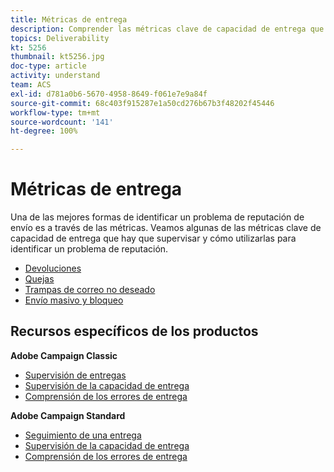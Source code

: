 ```yaml
---
title: Métricas de entrega
description: Comprender las métricas clave de capacidad de entrega que hay que supervisar y cómo utilizarlas para identificar un problema de reputación.
topics: Deliverability
kt: 5256
thumbnail: kt5256.jpg
doc-type: article
activity: understand
team: ACS
exl-id: d781a0b6-5670-4958-8649-f061e7e9a84f
source-git-commit: 68c403f915287e1a50cd276b67b3f48202f45446
workflow-type: tm+mt
source-wordcount: '141'
ht-degree: 100%

---
```


# Métricas de entrega

Una de las mejores formas de identificar un problema de reputación de envío es a través de las métricas. Veamos algunas de las métricas clave de capacidad de entrega que hay que supervisar y cómo utilizarlas para identificar un problema de reputación.

* [Devoluciones](/help/metrics/bounces.md)
* [Quejas](/help/metrics/complaints.md)
* [Trampas de correo no deseado](/help/metrics/spam-traps.md)
* [Envío masivo y bloqueo](/help/metrics/bulking-and-blocking.md)

## Recursos específicos de los productos

**Adobe Campaign Classic**

* [Supervisión de entregas](https://experienceleague.adobe.com/docs/campaign-classic/using/sending-messages/monitoring-deliveries/about-delivery-monitoring.html?lang=es)
* [Supervisión de la capacidad de entrega](https://experienceleague.adobe.com/docs/campaign-classic/using/sending-messages/deliverability-management/monitoring-deliverability.html?lang=es)
* [Comprensión de los errores de entrega](https://experienceleague.adobe.com/docs/campaign-classic/using/sending-messages/monitoring-deliveries/understanding-delivery-failures.html?lang=es)

**Adobe Campaign Standard**

* [Seguimiento de una entrega](https://experienceleague.adobe.com/docs/campaign-standard/using/testing-and-sending/monitoring-messages/monitoring-a-delivery.html?lang=es)
* [Supervisión de la capacidad de entrega](https://experienceleague.adobe.com/docs/campaign-standard/using/testing-and-sending/managing-deliverability/monitor-deliverability.html?lang=es#testing-and-sending)
* [Comprensión de los errores de entrega](https://experienceleague.adobe.com/docs/campaign-standard/using/testing-and-sending/monitoring-messages/understanding-delivery-failures.html?lang=es)
